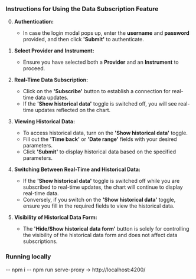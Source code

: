 ### Instructions for Using the Data Subscription Feature

0. **Authentication:**
   - In case the login modal pops up, enter the **username** and **password** provided, and then click **'Submit'** to authenticate.

1. **Select Provider and Instrument:**
   - Ensure you have selected both a **Provider** and an **Instrument** to proceed.

2. **Real-Time Data Subscription:**
   - Click on the **'Subscribe'** button to establish a connection for real-time data updates.
   - If the **'Show historical data'** toggle is switched off, you will see real-time updates reflected on the chart.

3. **Viewing Historical Data:**
   - To access historical data, turn on the **'Show historical data'** toggle.
   - Fill out the **'Time back'** or **'Date range'** fields with your desired parameters.
   - Click **'Submit'** to display historical data based on the specified parameters.

4. **Switching Between Real-Time and Historical Data:**
   - If the **'Show historical data'** toggle is switched off while you are subscribed to real-time updates, the chart will continue to display real-time data.
   - Conversely, if you switch on the **'Show historical data'** toggle, ensure you fill in the required fields to view the historical data.

5. **Visibility of Historical Data Form:**
   - The **'Hide/Show historical data form'** button is solely for controlling the visibility of the historical data form and does not affect data subscriptions.


### Running locally
-- npm i
-- npm run serve-proxy
-> http://localhost:4200/
